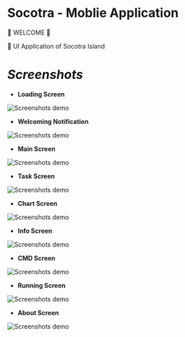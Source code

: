 # Socotra - Moblie Application
<p>🎉 WELCOME 🎉</p>
<p>🚀 UI Application of Socotra Island</p>

# _Screenshots_

- <p><b>Loading Screen</b></p>
![Screenshots demo](https://github.com/Mohammed-Gawgah/Task-Manager-Desktop-App/blob/main/Screenshots/1.JPG)
- <p><b>Welcoming Notification</b></p>
![Screenshots demo](https://github.com/Mohammed-Gawgah/Task-Manager-Desktop-App/blob/main/Screenshots/2.JPG)
- <p><b>Main Screen</b></p>
![Screenshots demo](https://github.com/Mohammed-Gawgah/Task-Manager-Desktop-App/blob/main/Screenshots/3.JPG)
- <p><b>Task Screen</b></p>
![Screenshots demo](https://github.com/Mohammed-Gawgah/Task-Manager-Desktop-App/blob/main/Screenshots/4.JPG)
- <p><b>Chart Screen</b></p>
![Screenshots demo](https://github.com/Mohammed-Gawgah/Task-Manager-Desktop-App/blob/main/Screenshots/5.JPG)
- <p><b>Info Screen</b></p>
![Screenshots demo](https://github.com/Mohammed-Gawgah/Task-Manager-Desktop-App/blob/main/Screenshots/6.JPG)
- <p><b>CMD Screen</b></p>
![Screenshots demo](https://github.com/Mohammed-Gawgah/Task-Manager-Desktop-App/blob/main/Screenshots/7.JPG)
- <p><b>Running Screen</b></p>
![Screenshots demo](https://github.com/Mohammed-Gawgah/Task-Manager-Desktop-App/blob/main/Screenshots/8.JPG)
- <p><b>About Screen</b></p>
![Screenshots demo](https://github.com/Mohammed-Gawgah/Task-Manager-Desktop-App/blob/main/Screenshots/9.JPG)
